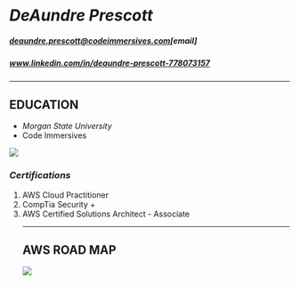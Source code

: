 *DeAundre Prescott*
=================
##### deaundre.prescott@codeimmersives.com[email]
##### www.linkedin.com/in/deaundre-prescott-778073157

_________________
## **EDUCATION**
* *Morgan State University*
* Code Immersives
  
![](https://images.app.goo.gl/TucMgGbnsTirXkqQ9) 

### *Certifications* 
1. AWS Cloud Practitioner
2. CompTia Security +
3. AWS Certified Solutions Architect - Associate
   _________
   ## **AWS**  **ROAD** **MAP**
   ![](https://images.app.goo.gl/Qm2HKpKC2JA5d2nr7)

   

   